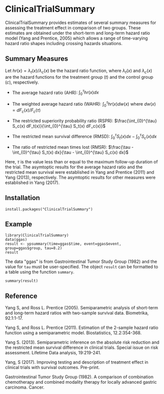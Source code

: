 # ClinicalTrialSummary

ClinicalTrialSummary provides estimates of several summary measures for assessing the treatment effect in comparison of two groups. These estimates are obtained under the short-term and long-term hazard ratio model (Yang and Prentice, 2005) which allows a range of time-varying hazard ratio shapes including crossing hazards situations.

## Summary Measures
Let $hr(x) = \lambda_{t}(x)/\lambda_{c}(x)$ be the hazard ratio function, where $\lambda_t(x)$ and $\lambda_c(x)$ are the hazard functions for the treatment group ($t$) and the control group ($c$), respectively.

* The average hazard ratio (AHR): $\int _{0}^{\tau} hr(x) dx$

* The weighted average hazard ratio (WAHR): $\int_{0}^{\tau} hr(x) dw(x)$ where $dw(x) = dF_c(x)/F_c(\tau)$

* The restricted superiority probability ratio (RSPR): $\frac{\int_{0}^{\tau} S_c(x) dF_t(x)}{\int_{0}^{\tau} S_t(x) dF_c(x)}$

* The restricted mean survival difference (RMSD): $\int_{0}^{\tau} S_t(x) dx - \int_{0}^{\tau} S_c(x) dx$

* The ratio of restricted mean times lost (RMSR): $\frac{\tau - \int_{0}^{\tau} S_t(x) dx}{\tau - \int_{0}^{\tau} S_c(x) dx}$

Here, $\tau$ is the value less than or equal to the maximum follow-up duration of the trial. The asymtoptic results for the average hazard ratio and the restricted mean survival were established in Yang and Prentice (2011) and Yang (2013), respectively. The asymtoptic results for other measures were established in Yang (2017).

## Installation

```
install.packages("ClinicalTrialSummary")
```

## Example

```
library(ClinicalTrialSummary)
data(ggas)
result <- ypsummary(time=ggas$time, event=ggas$event, group=ggas$group, tau=8.2)
result
```
The data "ggas" is from Gastrointestinal Tumor Study Group (1982) and the value for `tau` must be user-specified. The object `result` can be formatted to a table using the function `summary`.

```
summary(result)
```

## Reference
Yang S, and Ross L. Prentice (2005). Semiparametric analysis of short-term and long-term hazard ratios with two-sample survival data. Biometrika, 92.1:1-17.

Yang S, and Ross L. Prentice (2011). Estimation of the 2-sample hazard ratio function using a semiparametric model. Biostatistics, 12.2:354-368.

Yang S. (2013). Semiparametric inference on the absolute risk reduction and the restricted mean survival difference in clinical trials. Special issue on risk assessment. Lifetime Data analysis, 19:219-241.

Yang, S (2017). Improving testing and description of treatment effect in clinical trials with survival outcomes. Pre-print.

Gastrointestinal Tumor Study Group (1982). A comparison of combination chemotherapy and combined modality therapy for locally advanced gastric carcinoma. Cancer.
